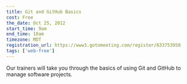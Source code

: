 ```yaml
---
title: Git and GitHub Basics
cost: Free
the_date: Oct 25, 2012
start_time: 9am
end_time: 10am
timezone: MDT
registration_url: https://www3.gotomeeting.com/register/633753950
tags: ['web-free']
---
```


Our trainers will take you through the basics of using Git and GitHub to manage software projects.

